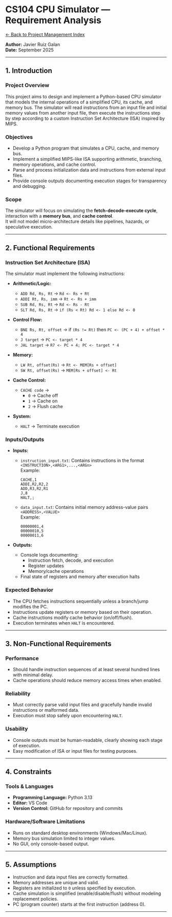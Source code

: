 # CS104 CPU Simulator — Requirement Analysis

[← Back to Project Management Index](../../README.md)

**Author:** Javier Ruiz Galan  
**Date:** September 2025  

---

## 1. Introduction

### Project Overview
This project aims to design and implement a Python-based CPU simulator that models the internal operations of a simplified CPU, its cache, and memory bus. The simulator will read instructions from an input file and initial memory values from another input file, then execute the instructions step by step according to a custom Instruction Set Architecture (ISA) inspired by MIPS.

### Objectives
- Develop a Python program that simulates a CPU, cache, and memory bus.
- Implement a simplified MIPS-like ISA supporting arithmetic, branching, memory operations, and cache control.
- Parse and process initialization data and instructions from external input files.
- Provide console outputs documenting execution stages for transparency and debugging.

### Scope
The simulator will focus on simulating the **fetch-decode-execute cycle**, interaction with a **memory bus**, and **cache control**.  
It will not model micro-architecture details like pipelines, hazards, or speculative execution.  

---

## 2. Functional Requirements

### Instruction Set Architecture (ISA)
The simulator must implement the following instructions:

- **Arithmetic/Logic:**  
  - `ADD Rd, Rs, Rt` → `Rd <- Rs + Rt`  
  - `ADDI Rt, Rs, imm` → `Rt <- Rs + imm`  
  - `SUB Rd, Rs, Rt` → `Rd <- Rs - Rt`  
  - `SLT Rd, Rs, Rt` → `if (Rs < Rt) Rd <- 1 else Rd <- 0`  

- **Control Flow:**  
  - `BNE Rs, Rt, offset` → if `(Rs != Rt)` then `PC <- (PC + 4) + offset * 4`  
  - `J target` → `PC <- target * 4`  
  - `JAL target` → `R7 <- PC + 4; PC <- target * 4`  

- **Memory:**  
  - `LW Rt, offset(Rs)` → `Rt <- MEM[Rs + offset]`  
  - `SW Rt, offset(Rs)` → `MEM[Rs + offset] <- Rt`  

- **Cache Control:**  
  - `CACHE code` →  
    - `0` → Cache off  
    - `1` → Cache on  
    - `2` → Flush cache  

- **System:**  
  - `HALT` → Terminate execution  

### Inputs/Outputs
- **Inputs:**  
  - `instruction_input.txt`: Contains instructions in the format `<INSTRUCTION>,<ARG1>,...,<ARGn>`  
    Example:  
    ```
    CACHE,1
    ADDI,R2,R2,2
    ADD,R3,R2,R1
    J,8
    HALT,;
    ```
  - `data_input.txt`: Contains initial memory address-value pairs `<ADDRESS>,<VALUE>`  
    Example:  
    ```
    00000001,4
    00000010,5
    00000011,6
    ```

- **Outputs:**  
  - Console logs documenting:  
    - Instruction fetch, decode, and execution  
    - Register updates  
    - Memory/cache operations  
  - Final state of registers and memory after execution halts  

### Expected Behavior
- The CPU fetches instructions sequentially unless a branch/jump modifies the PC.  
- Instructions update registers or memory based on their operation.  
- Cache instructions modify cache behavior (on/off/flush).  
- Execution terminates when `HALT` is encountered.  

---

## 3. Non-Functional Requirements

### Performance
- Should handle instruction sequences of at least several hundred lines with minimal delay.  
- Cache operations should reduce memory access times when enabled.  

### Reliability
- Must correctly parse valid input files and gracefully handle invalid instructions or malformed data.  
- Execution must stop safely upon encountering `HALT`.  

### Usability
- Console outputs must be human-readable, clearly showing each stage of execution.  
- Easy modification of ISA or input files for testing purposes.  

---

## 4. Constraints

### Tools & Languages
- **Programming Language:** Python 3.13  
- **Editor:** VS Code  
- **Version Control:** GitHub for repository and commits  

### Hardware/Software Limitations
- Runs on standard desktop environments (Windows/Mac/Linux).  
- Memory bus simulation limited to integer values.  
- No GUI, only console-based output.  

---

## 5. Assumptions
- Instruction and data input files are correctly formatted.  
- Memory addresses are unique and valid.  
- Registers are initialized to `0` unless specified by execution.  
- Cache simulation is simplified (enable/disable/flush) without modeling replacement policies.  
- PC (program counter) starts at the first instruction (address 0).  

---
